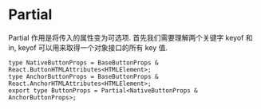 # Partial
Partial 作用是将传入的属性变为可选项. 首先我们需要理解两个关键字 keyof 和 in, keyof 可以用来取得一个对象接口的所有 key 值.

```
type NativeButtonProps = BaseButtonProps & React.ButtonHTMLAttributes<HTMLElement>;
type AnchorButtonProps = BaseButtonProps & React.AnchorHTMLAttributes<HTMLElement>;
export type ButtonProps = Partial<NativeButtonProps & AnchorButtonProps>;
```
